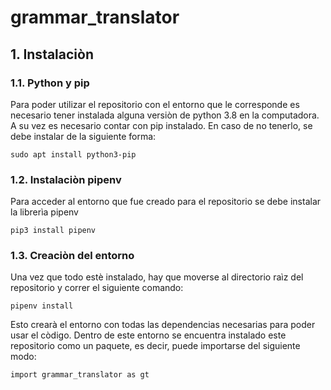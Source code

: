 # grammar_translator

## 1. Instalaciòn

### 1.1. Python y pip

Para poder utilizar el repositorio con el entorno que le corresponde es necesario tener instalada alguna versiòn de python 3.8 en la computadora. A su vez es necesario contar con pip instalado. En caso de no tenerlo, se debe instalar de la siguiente forma: 

```
sudo apt install python3-pip
```

### 1.2. Instalaciòn pipenv

Para acceder al entorno que fue creado para el repositorio se debe instalar la librerìa pipenv
```
pip3 install pipenv
```

### 1.3. Creaciòn del entorno

Una vez que todo estè instalado, hay que moverse al directorio raìz del repositorio y correr el siguiente comando:

```
pipenv install
```

Esto crearà el entorno con todas las dependencias necesarias para poder usar el còdigo. Dentro de este entorno se encuentra instalado este repositorio como un paquete, es decir, puede importarse del siguiente modo:

```
import grammar_translator as gt
```